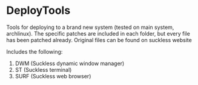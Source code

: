 # DeployTools
Tools for deploying to a brand new system (tested on main system, archlinux). The specific patches are included in each folder, but every file has been patched already. Original files can be found on suckless website

Includes the following:
  1. DWM (Suckless dynamic window manager)
  2. ST (Suckless terminal)
  3. SURF (Suckless web browser)
